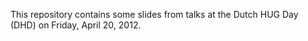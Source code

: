 This repository contains some slides from talks at the Dutch HUG Day (DHD) on
Friday, April 20, 2012.
